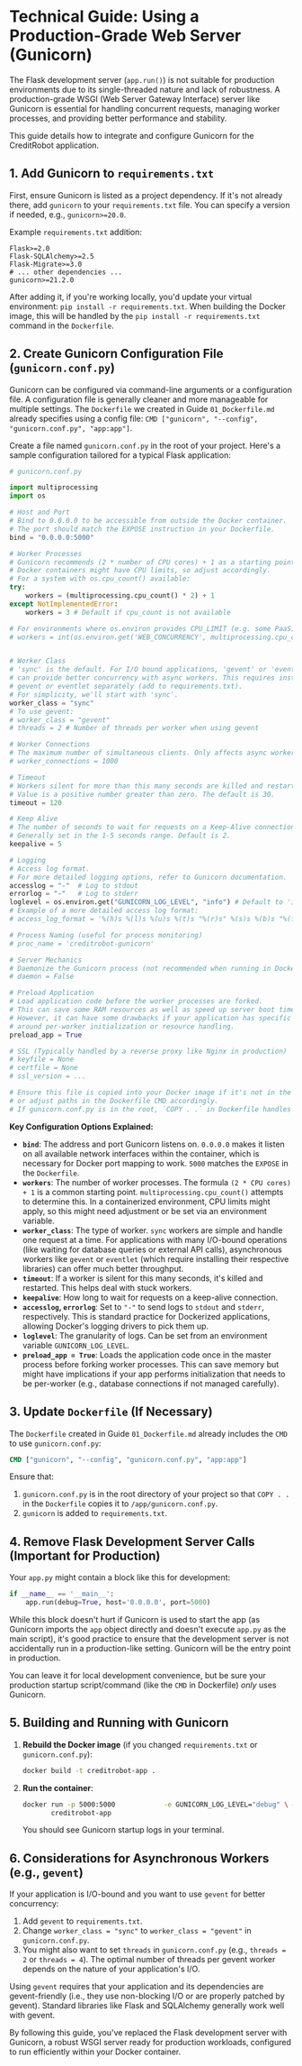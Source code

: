 # Technical Guide: Using a Production-Grade Web Server (Gunicorn)

The Flask development server (`app.run()`) is not suitable for production environments due to its single-threaded nature and lack of robustness. A production-grade WSGI (Web Server Gateway Interface) server like Gunicorn is essential for handling concurrent requests, managing worker processes, and providing better performance and stability.

This guide details how to integrate and configure Gunicorn for the CreditRobot application.

## 1. Add Gunicorn to `requirements.txt`

First, ensure Gunicorn is listed as a project dependency. If it's not already there, add `gunicorn` to your `requirements.txt` file. You can specify a version if needed, e.g., `gunicorn>=20.0`.

Example `requirements.txt` addition:
```
Flask>=2.0
Flask-SQLAlchemy>=2.5
Flask-Migrate>=3.0
# ... other dependencies ...
gunicorn>=21.2.0
```
After adding it, if you're working locally, you'd update your virtual environment: `pip install -r requirements.txt`. When building the Docker image, this will be handled by the `pip install -r requirements.txt` command in the `Dockerfile`.

## 2. Create Gunicorn Configuration File (`gunicorn.conf.py`)

Gunicorn can be configured via command-line arguments or a configuration file. A configuration file is generally cleaner and more manageable for multiple settings. The `Dockerfile` we created in Guide `01_Dockerfile.md` already specifies using a config file: `CMD ["gunicorn", "--config", "gunicorn.conf.py", "app:app"]`.

Create a file named `gunicorn.conf.py` in the root of your project. Here's a sample configuration tailored for a typical Flask application:

```python
# gunicorn.conf.py

import multiprocessing
import os

# Host and Port
# Bind to 0.0.0.0 to be accessible from outside the Docker container.
# The port should match the EXPOSE instruction in your Dockerfile.
bind = "0.0.0.0:5000"

# Worker Processes
# Gunicorn recommends (2 * number of CPU cores) + 1 as a starting point.
# Docker containers might have CPU limits, so adjust accordingly.
# For a system with os.cpu_count() available:
try:
    workers = (multiprocessing.cpu_count() * 2) + 1
except NotImplementedError:
    workers = 3 # Default if cpu_count is not available

# For environments where os.environ provides CPU_LIMIT (e.g. some PaaS):
# workers = int(os.environ.get('WEB_CONCURRENCY', multiprocessing.cpu_count() * 2 + 1))


# Worker Class
# 'sync' is the default. For I/O bound applications, 'gevent' or 'eventlet'
# can provide better concurrency with async workers. This requires installing
# gevent or eventlet separately (add to requirements.txt).
# For simplicity, we'll start with 'sync'.
worker_class = "sync"
# To use gevent:
# worker_class = "gevent"
# threads = 2 # Number of threads per worker when using gevent

# Worker Connections
# The maximum number of simultaneous clients. Only affects async workers.
# worker_connections = 1000

# Timeout
# Workers silent for more than this many seconds are killed and restarted.
# Value is a positive number greater than zero. The default is 30.
timeout = 120

# Keep Alive
# The number of seconds to wait for requests on a Keep-Alive connection.
# Generally set in the 1-5 seconds range. Default is 2.
keepalive = 5

# Logging
# Access log format.
# For more detailed logging options, refer to Gunicorn documentation.
accesslog = "-"  # Log to stdout
errorlog = "-"   # Log to stderr
loglevel = os.environ.get("GUNICORN_LOG_LEVEL", "info") # Default to 'info', configurable via env var
# Example of a more detailed access log format:
# access_log_format = '%(h)s %(l)s %(u)s %(t)s "%(r)s" %(s)s %(b)s "%(f)s" "%(a)s"'

# Process Naming (useful for process monitoring)
# proc_name = 'creditrobot-gunicorn'

# Server Mechanics
# Daemonize the Gunicorn process (not recommended when running in Docker, let Docker manage the process)
# daemon = False

# Preload Application
# Load application code before the worker processes are forked.
# This can save some RAM resources as well as speed up server boot times.
# However, it can have some drawbacks if your application has specific needs
# around per-worker initialization or resource handling.
preload_app = True

# SSL (Typically handled by a reverse proxy like Nginx in production)
# keyfile = None
# certfile = None
# ssl_version = ...

# Ensure this file is copied into your Docker image if it's not in the root
# or adjust paths in the Dockerfile CMD accordingly.
# If gunicorn.conf.py is in the root, `COPY . .` in Dockerfile handles it.
```

**Key Configuration Options Explained:**

*   **`bind`**: The address and port Gunicorn listens on. `0.0.0.0` makes it listen on all available network interfaces within the container, which is necessary for Docker port mapping to work. `5000` matches the `EXPOSE` in the `Dockerfile`.
*   **`workers`**: The number of worker processes. The formula `(2 * CPU cores) + 1` is a common starting point. `multiprocessing.cpu_count()` attempts to determine this. In a containerized environment, CPU limits might apply, so this might need adjustment or be set via an environment variable.
*   **`worker_class`**: The type of worker. `sync` workers are simple and handle one request at a time. For applications with many I/O-bound operations (like waiting for database queries or external API calls), asynchronous workers like `gevent` or `eventlet` (which require installing their respective libraries) can offer much better throughput.
*   **`timeout`**: If a worker is silent for this many seconds, it's killed and restarted. This helps deal with stuck workers.
*   **`keepalive`**: How long to wait for requests on a keep-alive connection.
*   **`accesslog`, `errorlog`**: Set to `"-"` to send logs to `stdout` and `stderr`, respectively. This is standard practice for Dockerized applications, allowing Docker's logging drivers to pick them up.
*   **`loglevel`**: The granularity of logs. Can be set from an environment variable `GUNICORN_LOG_LEVEL`.
*   **`preload_app = True`**: Loads the application code once in the master process before forking worker processes. This can save memory but might have implications if your app performs initialization that needs to be per-worker (e.g., database connections if not managed carefully).

## 3. Update `Dockerfile` (If Necessary)

The `Dockerfile` created in Guide `01_Dockerfile.md` already includes the `CMD` to use `gunicorn.conf.py`:
```dockerfile
CMD ["gunicorn", "--config", "gunicorn.conf.py", "app:app"]
```
Ensure that:
1.  `gunicorn.conf.py` is in the root directory of your project so that `COPY . .` in the `Dockerfile` copies it to `/app/gunicorn.conf.py`.
2.  `gunicorn` is added to `requirements.txt`.

## 4. Remove Flask Development Server Calls (Important for Production)

Your `app.py` might contain a block like this for development:
```python
if __name__ == '__main__':
    app.run(debug=True, host='0.0.0.0', port=5000)
```
While this block doesn't hurt if Gunicorn is used to start the app (as Gunicorn imports the `app` object directly and doesn't execute `app.py` as the main script), it's good practice to ensure that the development server is not accidentally run in a production-like setting. Gunicorn will be the entry point in production.

You can leave it for local development convenience, but be sure your production startup script/command (like the `CMD` in Dockerfile) *only* uses Gunicorn.

## 5. Building and Running with Gunicorn

1.  **Rebuild the Docker image** (if you changed `requirements.txt` or `gunicorn.conf.py`):
    ```bash
    docker build -t creditrobot-app .
    ```
2.  **Run the container**:
    ```bash
    docker run -p 5000:5000            -e GUNICORN_LOG_LEVEL="debug" \ # Example: override log level
           creditrobot-app
    ```
    You should see Gunicorn startup logs in your terminal.

## 6. Considerations for Asynchronous Workers (e.g., `gevent`)

If your application is I/O-bound and you want to use `gevent` for better concurrency:
1.  Add `gevent` to `requirements.txt`.
2.  Change `worker_class = "sync"` to `worker_class = "gevent"` in `gunicorn.conf.py`.
3.  You might also want to set `threads` in `gunicorn.conf.py` (e.g., `threads = 2` or `threads = 4`). The optimal number of threads per gevent worker depends on the nature of your application's I/O.

Using `gevent` requires that your application and its dependencies are gevent-friendly (i.e., they use non-blocking I/O or are properly patched by gevent). Standard libraries like Flask and SQLAlchemy generally work well with gevent.

By following this guide, you've replaced the Flask development server with Gunicorn, a robust WSGI server ready for production workloads, configured to run efficiently within your Docker container.
